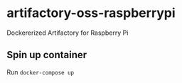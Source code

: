 # artifactory-oss-raspberrypi
Dockererized Artifactory for Raspberry Pi

## Spin up container
Run `docker-compose up`
